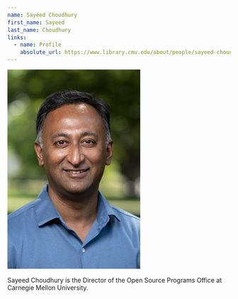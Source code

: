 ```yaml
---
name: Sayeed Choudhury
first_name: Sayeed
last_name: Choudhury
links:
  - name: Profile
    absolute_url: https://www.library.cmu.edu/about/people/sayeed-choudhury
---
```


![Image of Sayeed Choudhury](../assets/images/sayeed-choudhury.jpg)

Sayeed Choudhury is the Director of the Open Source Programs Office at Carnegie
Mellon University.
